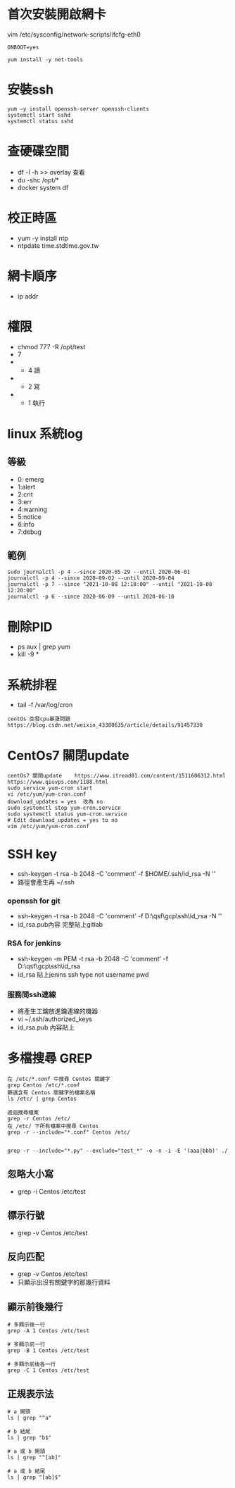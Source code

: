 # 首次安裝開啟網卡
vim /etc/sysconfig/network-scripts/ifcfg-eth0
```shell
ONBOOT=yes
```
```shell
yum install -y net-tools
```

# 安裝ssh
```shell
yum –y install openssh-server openssh-clients
systemctl start sshd
systemctl status sshd
```
# 查硬碟空間

- df -l -h  >>  overlay 查看
- du -shc /opt/*
- docker system df

# 校正時區

- yum -y install ntp
- ntpdate time.stdtime.gov.tw

# 網卡順序

- ip addr

# 權限

- chmod 777 -R /opt/test
- 7
-
    - 4 讀
-
    - 2 寫
-
    - 1 執行

# linux 系統log

## 等級

- 0: emerg
- 1:alert
- 2:crit
- 3:err
- 4:warning
- 5:notice
- 6:info
- 7:debug

## 範例

```shell
sudo journalctl -p 4 --since 2020-05-29 --until 2020-06-01
journalctl -p 4 --since 2020-09-02 --until 2020-09-04
journalctl -p 7 --since "2021-10-08 12:18:00" --until "2021-10-08 12:20:00"
journalctl -p 6 --since 2020-06-09 --until 2020-06-10
```

# 刪除PID

- ps aux | grep yum
- kill -9 *

# 系統排程

- tail -f /var/log/cron

```shell
centOs 突發cpu暴漲問題
https://blog.csdn.net/weixin_43380635/article/details/91457330
```

# CentOs7 關閉update

```shell
centOs7 關閉update	https://www.itread01.com/content/1511606312.html
https://www.qiuvps.com/1188.html
sudo service yum-cron start
vi /etc/yum/yum-cron.conf
download_updates = yes  改為 no
sudo systemctl stop yum-cron.service
sudo systemctl status yum-cron.service
# Edit download_updates = yes to no
vim /etc/yum/yum-cron.conf
```

# SSH key

- ssh-keygen -t rsa -b 2048 -C 'comment' -f $HOME/.ssh/id_rsa -N ''
- 路徑會產生再 ~/.ssh

### openssh for git

- ssh-keygen -t rsa -b 2048 -C 'comment' -f D:\qsf\gcp\ssh\id_rsa -N ''
- id_rsa.pub內容 完整貼上gitlab

### RSA for jenkins

- ssh-keygen -m PEM -t rsa -b 2048 -C 'comment' -f D:\qsf\gcp\ssh\id_rsa
- id_rsa 貼上jenins ssh type not username pwd

### 服務間ssh連線

- 將產生工鑰放進鑰連線的機器
- vi ~/.ssh/authorized_keys
- id_rsa.pub 內容貼上

# 多檔搜尋 GREP

```shell
在 /etc/*.conf 中搜尋 Centos 關鍵字
grep Centos /etc/*.conf
篩選含有 Centos 關鍵字的檔案名稱
ls /etc/ | grep Centos

遞迴搜尋檔案
grep -r Centos /etc/
在 /etc/ 下所有檔案中搜尋 Centos
grep -r --include="*.conf" Centos /etc/


grep -r --include="*.py" --exclude="test_*" -o -n -i -E '(aaa|bbb)' ./
```

## 忽略大小寫

- grep -i Centos /etc/test

## 標示行號

- grep -v Centos /etc/test

## 反向匹配

- grep -v Centos /etc/test
- 只顯示出沒有關鍵字的那幾行資料

## 顯示前後幾行

```shell
# 多顯示後一行
grep -A 1 Centos /etc/test

# 多顯示前一行
grep -B 1 Centos /etc/test

# 多顯示前後各一行
grep -C 1 Centos /etc/test
```

## 正規表示法

```shell
# a 開頭
ls | grep "^a"

# b 結尾
ls | grep "b$"

# a 或 b 開頭
ls | grep "^[ab]"

# a 或 b 結尾
ls | grep "[ab]$"
```